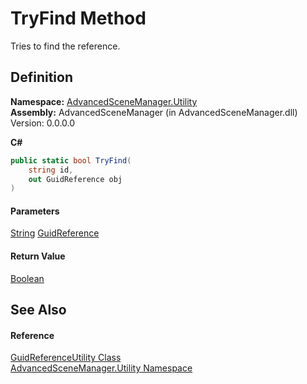 # TryFind Method

Tries to find the reference.

## Definition

**Namespace:** [AdvancedSceneManager.Utility](N_AdvancedSceneManager_Utility.md)\
**Assembly:** AdvancedSceneManager (in AdvancedSceneManager.dll) Version: 0.0.0.0

**C#**

```c#
public static bool TryFind(
	string id,
	out GuidReference obj
)
```

#### Parameters

&#x20; [String](https://learn.microsoft.com/dotnet/api/system.string)   [GuidReference](T_AdvancedSceneManager_Utility_GuidReference.md)&#x20;

#### Return Value

[Boolean](https://learn.microsoft.com/dotnet/api/system.boolean)

## See Also

#### Reference

[GuidReferenceUtility Class](T_AdvancedSceneManager_Utility_GuidReferenceUtility.md)\
[AdvancedSceneManager.Utility Namespace](N_AdvancedSceneManager_Utility.md)
